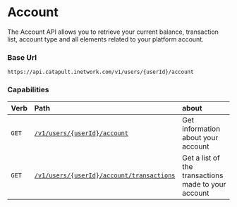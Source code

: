 # Account
The Account API allows you to retrieve your current balance, transaction list, account type and all elements related to your platform account.

### Base Url

`https://api.catapult.inetwork.com/v1/users/{userId}/account`

### Capabilities

| Verb                         | Path                                                                   | about                                               |
|:-----------------------------|:-----------------------------------------------------------------------|:----------------------------------------------------|
| <code class="get">GET</code> | [`/v1/users/{userId}/account`](getAccount.md)                          | Get information about your account                  |
| <code class="get">GET</code> | [`/v1/users/{userId}/account/transactions`](getAccountTransactions.md) | Get a list of the transactions made to your account |

